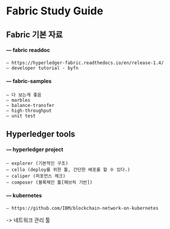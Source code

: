 # Fabric Study Guide
## Fabric 기본 자료

#### — fabric readdoc
	— https://hyperledger-fabric.readthedocs.io/en/release-1.4/
	— developer tutorial - byfn

#### — fabric-samples
	— 다 보는게 좋음
	— marbles
	— balance-transfer
	— high-throughput
	— unit test



## Hyperledger tools

#### — hyperledger project
	— explorer (기본적인 구조)
	— cello (deploy를 위한 툴, 간단한 배포를 할 수 있다.)
	— caliper (퍼포먼스 체크)
	— composer (블록체인 툴[패브릭 기반])

#### — kubernetes
	— https://github.com/IBM/blockchain-network-on-kubernetes
-> 네트워크 관리 툴










